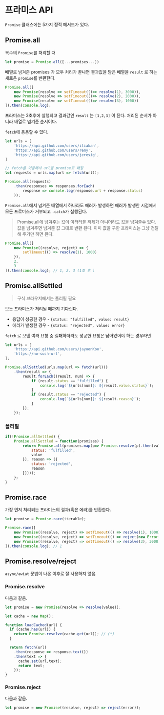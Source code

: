# 프라미스 API
`Promise` 클래스에는 5가지 정적 메서드가 있다. 

## Promise.all
복수의 `Promise`를 처리할 때 
```js
let promise = Promise.all([...promises...])
```
배열로 넘겨준 promises 가 모두 처리가 끝나면 결과값을 담은 배열을 `result` 로 하는 새로운 `promise`를 반환한다. 

```js
Promise.all([
	new Promise(resolve => setTimeout(()=> resolve(1), 3000)),
	new Promise(resolve => setTimeout(()=> resolve(2), 2000)),
	new Promise(resolve => setTimeout(()=> resolve(3), 1000))
]).then(console.log);
```
프라미스는 3초후에 실행되고 결과값인 `result` 는 `[1,2,3]` 이 된다. 
처리된 순서가 아니라 배열로 넘겨준 순서이다. 

`fetch`에 응용할 수 있다. 
```js
let urls = [
	'https://api.github.com/users/iliakan',
	'https://api.github.com/users/remy',
	'https://api.github.com/users/jeresig',
]

// fetch를 이용해서 url을 promise로 매핑
let requests = urls.map(url => fetch(url));

Promise.all(requests)
	.then(responses => responses.forEach(
		response => console.log(response.url + response.status)
	));
```

`Promise.all`에서 넘겨준 배열에서 하나라도 에러가 발생하면 에러가 발생한 시점에서 모든 프로미스가 거부되고 `.catch`가 실행된다. 

> Promise.all에 넘겨주는 값이 이터러블 객체가 아니더라도 값을 넘겨줄수 있다. 값을 넘겨주면 넘겨준 값 그대로 반환 된다. 
> 이미 값을 구한 프라미스는 그냥 전달해 주기만 하면 된다. 

```js
Promise.all([
	new Promise((resolve, reject) => {
		setTimeout(() => resolve(1), 1000)
	}),
	2, 
	3
]).then(console.log); // 1, 2, 3 (1초 후 )
```

## Promise.allSettled
> 구식 브라우저에서는 폴리필 필요

모든 프라미스가 처리될 때까지 기다린다. 
- 응답이 성공한 경우 - `{status: "fulfilled", value: result}`
- 에러가 발생한 경우 - `{status: "rejected", value: error}`

`fetch` 로 보낸 여러 요청 중 실패하더라도 성공한 요청은 남아있어야 하는 경우라면
```js
let urls = [
	'https://api.github.com/users/jayoonKoo',
	'https://no-such-url',
];

Promise.allSettled(urls.map(url => fetch(url)))
	.then(result => {
		result.forEach((result, num) => {
			if (result.status == "fulfilled") {
				console.log(`${urls[num]}: ${result.value.status}`);
			}
			if (result.status == "rejected") {
				console.log(`${urls[num]}: ${result.reason}`);
			}
		});
	});
```

### 폴리필
```js
if(!Promise.allSettled) {
	Promise.allSettled = function(promises) {
		return Promise.all(promises.map(p=> Promise.resolve(p).then(value => ({
			status: 'fulfilled',
			value
		}), reason => ({
			status: 'rejected',
			reason
		}))));
	};
}
```

## Promise.race
가장 먼저 처리되는 프라미스의 결과(혹은 에러)를 반환한다.
```js
let promise = Promise.race(iterable);
```

```js
Promise.race([
	new Promise((resolve, reject) => setTimeout(() => resolve(1), 1000)),
	new Promise((resolve, reject) => setTimeout(() => reject(new Error("애러 발생")), 2000)),
	new Promise((resolve, reject) => setTimeout(() => resolve(3), 3000)),
]).then(console.log); // 1 
```

## Promise.resolve/reject 
`async/awiat` 문법이 나온 이후로 잘 사용하지 않음. 
### Promise.resolve
다음과 같음.
```js
let promise = new Promise(resolve => resolve(value));
```
```js
let cache = new Map();

function loadCached(url) {
  if (cache.has(url)) {
    return Promise.resolve(cache.get(url)); // (*)
  }

  return fetch(url)
    .then(response => response.text())
    .then(text => {
      cache.set(url,text);
      return text;
    });
}
```
### Promise.reject
다음과 같음.
```js
let promise = new Promise((resolve, reject) => reject(error));
```

